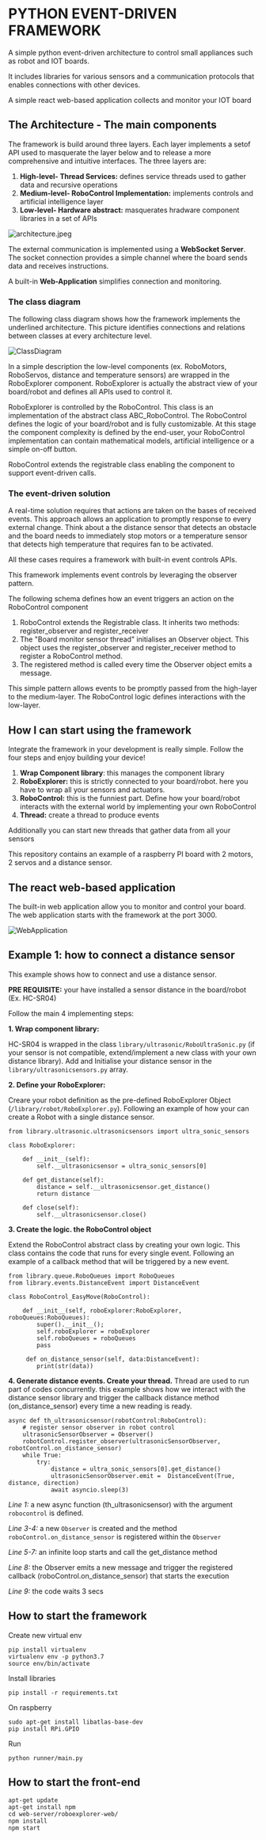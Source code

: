 # PYTHON EVENT-DRIVEN FRAMEWORK

A simple python event-driven architecture to control small appliances such as robot and IOT boards. 

It includes libraries for various sensors and a 
communication protocols that enables connections with other devices. 

A simple react web-based application collects and monitor your IOT board

## The Architecture - The main components

The framework is build around three layers. Each layer implements a setof API used to masquerate the layer below and to release a more comprehensive and intuitive interfaces. 
The three layers are:

 1. **High-level- Thread Services:**  defines service threads used to gather data and recursive operations 
 2. **Medium-level- RoboControl Implementation:** implements controls and artificial intelligence layer
 3. **Low-level- Hardware abstract:** masquerates hradware component libraries in a set of APIs

![architecture.jpeg](images/architecture.jpeg)

The external communication is implemented using a **WebSocket Server**. 
The socket connection provides a simple channel where the board sends data and receives instructions.

A built-in **Web-Application** simplifies connection and monitoring.


### The class diagram

The following class diagram shows how the framework implements the underlined architecture. 
This picture identifies connections and relations between classes at every architecture level.

![ClassDiagram](images/ClassDiagram.jpeg)
 
In a simple description the low-level components (ex. RoboMotors, RoboServos, distance and temperature sensors) 
are wrapped in the RoboExplorer component. RoboExplorer is actually the abstract view of your board/robot and defines all APIs used to control it.

RoboExplorer is controlled by the RoboControl. This class is an implementation of the abstract class ABC_RoboControl.
The RoboControl defines the logic of your board/robot and is fully customizable. 
At this stage the component complexity is defined by the end-user,
your RoboControl implementation can contain mathematical models, artificial intelligence or a simple on-off button.

RoboControl extends the registrable class enabling the component to support event-driven calls.

### The event-driven solution

A real-time solution requires that actions are taken on the bases of received events. 
This approach allows an application to promptly response to every external change. 
Think about a the distance sensor that detects an obstacle and the board needs to immediately stop motors or 
a temperature sensor that detects high temperature that requires fan to be activated.
 
All these cases requires a framework with built-in event controls APIs.

This framework implements event controls by leveraging the observer pattern. 

The following schema defines how an event triggers an action on the RoboControl component

1. RoboControl extends the Registrable class. It inherits two methods: register_observer and register_receiver
2. The "Board monitor sensor thread" initialises an Observer object. 
This object uses the register_observer and register_receiver method to register a RoboControl method.
3. The registered method is called every time the Observer object emits a message.

This simple pattern allows events to be promptly passed from the high-layer to the medium-layer. 
The RoboControl logic defines interactions with the low-layer.

## How I can start using the framework

Integrate the framework in your development is really simple. Follow the four steps and enjoy building your device!

1. **Wrap Component library**: this manages the component library
2. **RoboExplorer:** this is strictly connected to your board/robot. here you have to wrap all your sensors and actuators.
3. **RoboControl:** this is the funniest part. Define how your board/robot interacts with the external world by implementing your own RoboControl
4. **Thread:** create a thread to produce events

Additionally you can start new threads that gather data from all your sensors

This repository contains an example of a raspberry PI board with 2 motors, 2 servos and a distance sensor.

## The react web-based application
The built-in web application allow you to monitor and control your board. 
The web application starts with the framework at the port 3000.

![WebApplication](images/WebApplication.png)

## Example 1: how to connect a distance sensor

This example shows how to connect and use a distance sensor.

**PRE REQUISITE:** your have installed a sensor distance in the board/robot (Ex. HC-SR04)

Follow the main 4 implementing steps:

**1. Wrap component library:**

HC-SR04 is wrapped in the class ``library/ultrasonic/RoboUltraSonic.py``
(if your sensor is not compatible, extend/implement a new class with your own distance library). 
Add and Initialise your distance sensor in the ``library/ultrasonicsensors.py`` array.

**2. Define your RoboExplorer:**

Creare your robot definition as the pre-defined RoboExplorer Object (``/library/robot/RoboExplorer.py``). 
Following an example of how your can create a Robot with a single distance sensor.

````
from library.ultrasonic.ultrasonicsensors import ultra_sonic_sensors

class RoboExplorer:
    
    def __init__(self):
        self.__ultrasonicsensor = ultra_sonic_sensors[0]
   
    def get_distance(self):
        distance = self.__ultrasonicsensor.get_distance()
        return distance
    
    def close(self):
        self.__ultrasonicsensor.close()
````

**3. Create the logic. the RoboControl object**

Extend the RoboControl abstract class by creating your own logic. This class contains the code that runs for every single event.
Following an example of a callback method that will be triggered by a new event.

````
from library.queue.RoboQueues import RoboQueues
from library.events.DistanceEvent import DistanceEvent

class RoboControl_EasyMove(RoboControl):

    def __init__(self, roboExplorer:RoboExplorer, roboQueues:RoboQueues):
        super().__init__();
        self.roboExplorer = roboExplorer
        self.roboQueues = roboQueues
        pass
        
     def on_distance_sensor(self, data:DistanceEvent):
        print(str(data))
````

**4. Generate distance events. Create your thread.**
Thread are used to run part of codes concurrently. this example shows how we interact with the distance sensor library
and trigger the callback distance method (on_distance_sensor) every time a new reading is ready.

````
async def th_ultrasonicsensor(robotControl:RoboControl):
    # register sensor observer in robot control
    ultrasonicSensorObserver = Observer()
    robotControl.register_observer(ultrasonicSensorObserver, robotControl.on_distance_sensor)
    while True:
        try:
            distance = ultra_sonic_sensors[0].get_distance()
            ultrasonicSensorObserver.emit =  DistanceEvent(True, distance, direction)
            await asyncio.sleep(3)
````
_Line 1:_ a new async function (th_ultrasonicsensor) with the argument ``robocontrol`` is defined.

_Line 3-4:_ a new ``Observer`` is created and the method ``roboControl.on_distance_sensor`` is registered within the ``Observer``

_Line 5-7:_ an infinite loop starts and call the get_distance method 

_Line 8:_ the Observer emits a new message and trigger the registered callback (roboControl.on_distance_sensor) 
that starts the execution

_Line 9:_ the code waits 3 secs

## How to start the framework

Create new virtual env

````
pip install virtualenv
virtualenv env -p python3.7
source env/bin/activate
````
Install libraries
````
pip install -r requirements.txt
````

On raspberry
````
sudo apt-get install libatlas-base-dev
pip install RPi.GPIO
````

Run
````
python runner/main.py 
````

## How to start the front-end

````
apt-get update
apt-get install npm
cd web-server/roboexplorer-web/
npm install
npm start
````